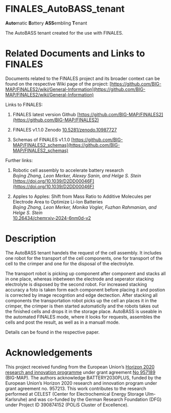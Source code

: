 # FINALES_AutoBASS_tenant
**Auto**matic **B**attery **ASS**embling **T**enant

The AutoBASS tenant created for the use with FINALES.

# Related Documents and Links to FINALES

Documents related to the FINALES project and its broader context can be found on the
respective Wiki page of the project:
[https://github.com/BIG-MAP/FINALES2/wiki/General-Information](https://github.com/BIG-MAP/FINALES2/wiki/General-Information)

Links to FINALES:

1. FINALES latest version Github
[https://github.com/BIG-MAP/FINALES2](https://github.com/BIG-MAP/FINALES2)

1. FINALES v1.1.0 Zenodo
[10.5281/zenodo.10987727](10.5281/zenodo.10987727)

1. Schemas of FINALES v1.1.0
[https://github.com/BIG-MAP/FINALES2_schemas](https://github.com/BIG-MAP/FINALES2_schemas)

Further links:

1. Robotic cell assembly to accelerate battery research  
 _Bojing Zhang, Leon Merker, Alexey Sanin, and Helge S. Stein_  
[https://doi.org/10.1039/D2DD00046F](https://doi.org/10.1039/D2DD00046F)

1. Apples to Apples: Shift from Mass Ratio to Additive Molecules per Electrode Area to Optimize Li-Ion Batteries  
_Bojing Zhang, Leon Merker, Monika Vogler, Fuzhan Rahmanian, and Helge S. Stein_  
[10.26434/chemrxiv-2024-6nm0d-v2](10.26434/chemrxiv-2024-6nm0d-v2)


# Description

The AutoBASS tenant handels the request of the cell assembly. It includes one robot for the transport of the cell components, one for transport of the cell to the crimper and one for the disposal of the electrolyte. 

The transport robot is picking up component after component and stacks all in one place, whereas inbetween the electrode and seperator stacking electrolyte is disposed by the second robot. For increased stacking accuracy a foto is taken form each component before placing it and postion is corrected by image recogntion and edge dectection. After stacking all components the transportation robot picks up the cell an places it in the crimper, the crimper is then started automaticlly and the robots takes out the finished cells and drops it in the storage place.
AutoBASS is useable in the automated FINALES mode, where it looks for requests, assembles the cells and post the result, as well as in a manuall mode.

Details can be found in the respective paper.

# Acknowledgements

This project received funding from the European Union’s
[Horizon 2020 research and innovation programme](https://ec.europa.eu/programmes/horizon2020/en)
under grant agreement [No 957189](https://cordis.europa.eu/project/id/957189) (BIG-MAP).
The authors acknowledge BATTERY2030PLUS, funded by the European Union’s Horizon 2020
research and innovation program under grant agreement no. 957213.
This work contributes to the research performed at CELEST (Center for Electrochemical
Energy Storage Ulm-Karlsruhe) and was co-funded by the German Research Foundation (DFG)
under Project ID 390874152 (POLiS Cluster of Excellence).
